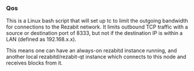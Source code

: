 ### Qos ###

This is a Linux bash script that will set up tc to limit the outgoing bandwidth for connections to the Rezabit network. It limits outbound TCP traffic with a source or destination port of 8333, but not if the destination IP is within a LAN (defined as 192.168.x.x).

This means one can have an always-on rezabitd instance running, and another local rezabitd/rezabit-qt instance which connects to this node and receives blocks from it.
